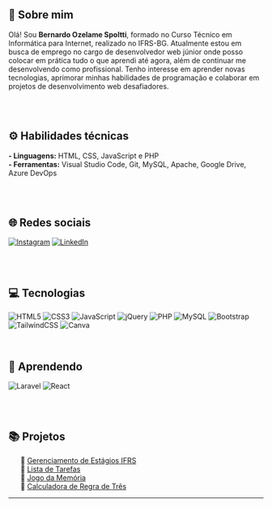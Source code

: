 ## 💫 Sobre mim
Olá! Sou <b>Bernardo Ozelame Spoltti</b>, formado no Curso Técnico em Informática para Internet, realizado no IFRS-BG.
Atualmente estou em busca de emprego no cargo de desenvolvedor web júnior onde posso colocar em prática tudo o que aprendi até agora, além de continuar me desenvolvendo como profissional. Tenho interesse em aprender novas tecnologias, aprimorar minhas habilidades de programação e colaborar em projetos de desenvolvimento web desafiadores.

<br><br>

## <b>⚙️ Habilidades técnicas</b><br>
<b>- Linguagens:</b> HTML, CSS, JavaScript e PHP<br>
<b>- Ferramentas:</b> Visual Studio Code, Git, MySQL, Apache, Google Drive, Azure DevOps

<br><br>

## 🌐 Redes sociais
[![Instagram](https://img.shields.io/badge/Instagram-E4405F?style=for-the-badge&logo=instagram&logoColor=white)](https://instagram.com/beernardoz) [![LinkedIn](https://img.shields.io/badge/LinkedIn-0077B5?style=for-the-badge&logo=linkedin&logoColor=white)](https://linkedin.com/in/bernardoozelame) 

<br><br>

## 💻 Tecnologias
![HTML5](https://img.shields.io/badge/HTML5-E34F26?style=for-the-badge&logo=html5&logoColor=white) ![CSS3](https://img.shields.io/badge/CSS3-1572B6?style=for-the-badge&logo=css3&logoColor=white) ![JavaScript](https://img.shields.io/badge/JavaScript-F7DF1E?style=for-the-badge&logo=javascript&logoColor=black) ![jQuery](https://img.shields.io/badge/jQuery-0769AD?style=for-the-badge&logo=jquery&logoColor=white) ![PHP](https://img.shields.io/badge/PHP-777BB4?style=for-the-badge&logo=php&logoColor=white) ![MySQL](https://img.shields.io/badge/MySQL-00000F?style=for-the-badge&logo=mysql&logoColor=white) ![Bootstrap](https://img.shields.io/badge/Bootstrap-563D7C?style=for-the-badge&logo=bootstrap&logoColor=white) ![TailwindCSS](https://img.shields.io/badge/Tailwind_CSS-38B2AC?style=for-the-badge&logo=tailwind-css&logoColor=white) ![Canva](https://img.shields.io/badge/Canva-%2300C4CC.svg?&style=for-the-badge&logo=Canva&logoColor=white) 

<br>

## 🧠 Aprendendo
![Laravel](https://img.shields.io/badge/Laravel-FF2D20?style=for-the-badge&logo=laravel&logoColor=white) ![React](https://img.shields.io/badge/React-20232A?style=for-the-badge&logo=react&logoColor=61DAFB) 

<br><br>

## 📚 Projetos  
<ol>
  
📌 [Gerenciamento de Estágios IFRS](https://github.com/BernardoOzelame/EstagiosIFRS-BG) <br>
📌 [Lista de Tarefas](https://github.com/BernardoOzelame/ListaDeTarefas) <br>
📌 [Jogo da Memória](https://github.com/BernardoOzelame/JogoDaMemoria) <br>
📌 [Calculadora de Regra de Três](https://github.com/BernardoOzelame/CalculadoraRegraDeTres-JS)

</ol>
  
---
